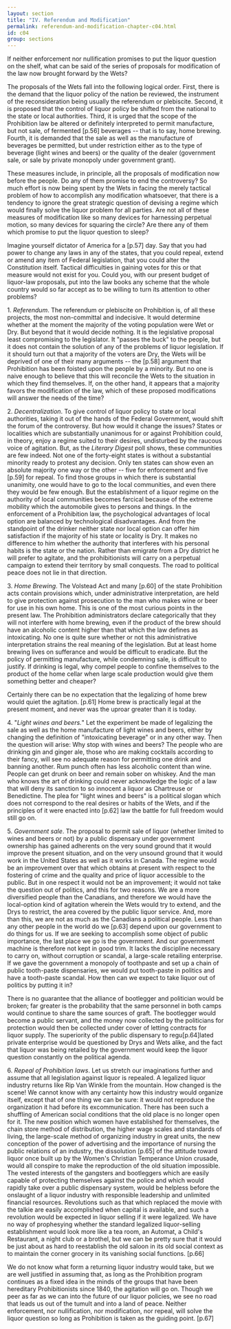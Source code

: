 ```yaml
---
layout: section
title: "IV. Referendum and Modification"
permalink: referendum-and-modification-chapter-c04.html
id: c04
group: sections
---
```


If neither enforcement nor nullification promises to put the liquor question on the shelf, what 
can be said of the series of proposals for modification of the law now brought forward by the 
Wets? 

The proposals of the Wets fall into the following logical order. First, there is the demand that 
the liquor policy of the nation be reviewed, the 
instrument of the reconsideration being usually 
the referendum or plebiscite. Second, it is proposed that the control of liquor policy be shifted 
from the national to the state or local authorities. 
Third, it is urged that the scope of the Prohibition law be altered or definitely interpreted to 
permit manufacture, but not sale, of fermented \[p.56\] beverages -- that is to say, home brewing. Fourth, 
it is demanded that the sale as well as the manufacture of beverages be permitted, but under restriction either as to the type of beverage (light 
wines and beers) or the quality of the dealer 
(government sale, or sale by private monopoly 
under government grant). 

These measures include, in principle, all the 
proposals of modification now before the people. 
Do any of them promise to end the controversy? 
So much effort is now being spent by the Wets in 
facing the merely tactical problem of how to accomplish any modification whatsoever, that there 
is a tendency to ignore the great strategic question of devising a regime which would finally solve 
the liquor problem for all parties. Are not all 
of these measures of modification like so many 
devices for harnessing perpetual motion, so many 
devices for squaring the circle? Are there any of 
them which promise to put the liquor question to 
sleep? 

Imagine yourself dictator of America for a 
\[p.57\] 
day. Say that you had power to change any laws 
in any of the states, that you could repeal, extend 
or amend any item of Federal legislation, that 
you could alter the Constitution itself. Tactical 
difficulties in gaining votes for this or that measure would not exist for you. Could you, with 
our present budget of liquor-law proposals, put 
into the law books any scheme that the whole 
country would so far accept as to be willing to 
turn its attention to other problems? 

1\. *Referendum*. The referendum or plebiscite 
on Prohibition is, of all these projects, the most 
non-committal and indecisive. It would determine 
whether at the moment the majority of the voting 
population were Wet or Dry. But beyond that 
it would decide nothing. It is the legislative proposal least compromising to the legislator. It 
"passes the buck" to the people, but it does not 
contain the solution of any of the problems of 
liquor legislation. If it should turn out that a 
majority of the voters are Dry, the Wets will be 
deprived of one of their many arguments -- the 
\[p.58\] 
argument that Prohibition has been foisted upon 
the people by a minority. But no one is naive 
enough to believe that this will reconcile the Wets 
to the situation in which they find themselves. 
If, on the other hand, it appears that a majority 
favors the modification of the law, which of these 
proposed modifications will answer the needs of 
the time? 

2\. *Decentralization*. To give control of liquor 
policy to state or local authorities, taking it out 
of the hands of the Federal Government, would 
shift the forum of the controversy. But how 
would it change the issues? States or localities 
which are substantially unanimous for or against 
Prohibition could, in theory, enjoy a regime suited 
to their desires, undisturbed by the raucous voice 
of agitation. But, as the *Literary Digest* poll 
shows, these communities are few indeed. Not one 
of the forty-eight states is without a substantial 
minority ready to protest any decision. Only ten 
states can show even an absolute majority one 
way or the other -- five for enforcement and five 
\[p.59\] 
for repeal. To find those groups in which there 
is substantial unanimity, one would have to go 
to the local communities, and even there they would 
be few enough. But the establishment of a liquor 
regime on the authority of local communities becomes farcical because of the extreme mobility 
which the automobile gives to persons and things. 
In the enforcement of a Prohibition law, the psychological advantages of local option are balanced 
by technological disadvantages. And from the 
standpoint of the drinker neither state nor local 
option can offer him satisfaction if the majority 
of his state or locality is Dry. It makes no difference to him whether the authority that interferes with his personal habits is the state or the 
nation. Rather than emigrate from a Dry district he will prefer to agitate, and the prohibitionists will carry on a perpetual campaign to 
extend their territory by small conquests. The 
road to political peace does not lie in that direction. 

3\. *Home Brewing*. The Volstead Act and many 
\[p.60\] 
of the state Prohibition acts contain provisions 
which, under administrative interpretation, are 
held to give protection against prosecution to the 
man who makes wine or beer for use in his own 
home. This is one of the most curious points in the 
present law. The Prohibition administrators declare categorically that they will not interfere 
with home brewing, even if the product of the 
brew should have an alcoholic content higher than 
that which the law defines as intoxicating. No 
one is quite sure whether or not this administrative interpretation strains the real meaning of 
the legislation. But at least home brewing lives 
on sufferance and would be difficult to eradicate. 
But the policy of permitting manufacture, while 
condemning sale, is difficult to 
justify. If drinking is legal, why compel people 
 to confine themselves to the product of the home cellar when 
large scale production would give them something 
better and cheaper? 

Certainly there can be no expectation that the 
legalizing of home brew would quiet the agitation. 
\[p.61\] 
Home brew is practically legal at the present 
moment, and never was the uproar greater than it 
is today. 

4\. "*Light wines and beers.*" Let the experiment be made of legalizing the sale as well as the 
home manufacture of light wines and beers, either 
by changing the definition of "intoxicating beverage" or in any other way. Then the question 
will arise: Why stop with wines and beers? The 
people who are drinking gin and ginger ale, those 
who are making cocktails according to their fancy, 
will see no adequate reason for permitting one 
drink and banning another. Rum punch often 
has less alcoholic content than wine. People can 
get drunk on beer and remain sober on whiskey. 
And the man who knows the art of drinking could 
never acknowledge the logic of a law that will 
deny its sanction to so innocent a liquor as Chartreuse or Benedictine. The plea for "light wines 
and beers" is a political slogan which does not 
correspond to the real desires or habits of the 
Wets, and if the principles of it were enacted into 
\[p.62\] 
law the battle for full freedom would still go on. 

5\. *Government sale*. The proposal to permit 
sale of liquor (whether limited to wines and beers 
or not) by a public dispensary under government 
ownership has gained adherents on the very sound 
ground that it would improve the present situation, and on the very unsound ground that it 
would work in the United States as well as it 
works in Canada. The regime would be an improvement over that which obtains at present 
with respect to the fostering of crime and the 
quality and price of liquor accessible to the public. 
But in one respect it would not be an improvement; it would not take the question out of politics, and this for two reasons. We are a more 
diversified people than the Canadians, and therefore we would have the local-option kind of agitation wherein the Wets would try to extend, and 
the Drys to restrict, the area covered by the public liquor service. And, more than this, we are 
not as much as the Canadians a political people. 
Less than any other people in the world do we 
\[p.63\] 
depend upon our government to do things for 
us. If we are seeking to accomplish some object 
of public importance, the last place we go is the 
government. And our government machine is 
therefore not kept in good trim. It lacks the discipline necessary to carry on, without corruption 
or scandal, a large-scale retailing enterprise. If 
we gave the government a monopoly of toothpaste and set up a chain of public tooth-paste dispensaries, we would put tooth-paste in politics 
and have a tooth-paste scandal. How then can 
we expect to take liquor out of politics by putting 
it in? 

There is no guarantee that the alliance of bootlegger and politician would be broken; far greater 
is the probability that the same personnel in both 
camps would continue to share the same sources 
of graft. The bootlegger would become a public 
servant, and the money now collected by the politicians for protection would then be collected 
under cover of letting contracts for liquor supply. 
The superiority of the public dispensary to regu\[p.64\]lated private enterprise would be questioned by 
Drys and Wets alike, and the fact that liquor was 
being retailed by the government would keep the 
liquor question constantly on the political agenda. 

6\. *Repeal of Prohibition laws*. Let us stretch 
our imaginations further and assume that all legislation against liquor is repealed. A legalized 
liquor industry returns like Rip Van Winkle from 
the mountain. How changed is the scene! We 
cannot know with any certainty how this industry 
would organize itself, except that of one thing 
we can be sure: it would not reproduce the organization it had before its excommunication. There 
has been such a shuffling of American social conditions that the old place is no longer open for it. 
The new position which women have established 
for themselves, the chain store method of distribution, the higher wage scales and standards of 
living, the large-scale method of organizing industry in great units, the new conception of the power 
of advertising and the importance of nursing the 
public relations of an industry, the dissolution 
\[p.65\] 
of the attitude toward liquor once built up by the 
Women's Christian Temperance Union crusade, 
would all conspire to make the reproduction of 
the old situation impossible. The vested interests 
of the gangsters and bootleggers which are easily 
capable of protecting themselves against the 
police and which would rapidly take over a public 
dispensary system, would be helpless before the 
onslaught of a liquor industry with responsible 
leadership and unlimited financial resources. Revolutions such as that which replaced the movie with 
the talkie are easily accomplished when capital is 
available, and such a revolution would be expected in liquor selling if it were legalized. We 
have no way of prophesying whether the standard 
legalized liquor-selling establishment would look 
more like a tea room, an Automat, a Child's Restaurant, a night club or a brothel, but we can be 
pretty sure that it would be just about as hard 
to reestablish the old saloon in its old social context as to maintain the corner grocery in its vanishing social functions. \[p.66\] 

We do not know what form a returning liquor 
industry would take, but we are well justified in 
assuming that, as long as the Prohibition program 
continues as a fixed idea in the minds of the groups 
that have been hereditary Prohibitionists since 
1840, the agitation will go on. Though we peer 
as far as we can into the future of our liquor 
policies, we see no road that leads us out of the 
tumult and into a land of peace. Neither enforcement, nor nullification, nor modification, nor repeal, will solve the liquor question so long as Prohibition is taken as the guiding point. \[p.67\] 

